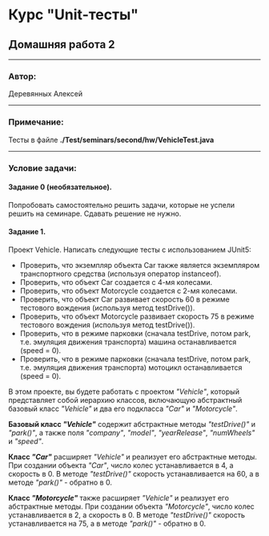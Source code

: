 # Курс "Unit-тесты" 
## Домашняя работа 2
* **
### Автор:
Деревянных Алексей
* **
### Примечание:

Тесты в файле **./Test/seminars/second/hw/VehicleTest.java**

* **
### Условие задачи:
#### Задание 0 (необязательное).
Попробовать самостоятельно решить задачи, которые не успели решить на семинаре. Сдавать решение не нужно.

#### Задание 1.
Проект Vehicle. Написать следующие тесты с использованием JUnit5:
* Проверить, что экземпляр объекта Car также является экземпляром транспортного средства (используя оператор instanceof).
* Проверить, что объект Car создается с 4-мя колесами.
* Проверить, что объект Motorcycle создается с 2-мя колесами.
* Проверить, что объект Car развивает скорость 60 в режиме тестового вождения (используя метод testDrive()).
* Проверить, что объект Motorcycle развивает скорость 75 в режиме тестового вождения (используя метод testDrive()).
* Проверить, что в режиме парковки (сначала testDrive, потом park, т.е. эмуляция движения транспорта) машина останавливается (speed = 0).
* Проверить, что в режиме парковки (сначала testDrive, потом park, т.е. эмуляция движения транспорта) мотоцикл останавливается (speed = 0).

В этом проекте, вы будете работать с проектом _"Vehicle"_, который представляет собой иерархию классов, включающую абстрактный базовый класс _"Vehicle"_ и два его подкласса _"Car"_ и _"Motorcycle"_.

**Базовый класс _"Vehicle"_** содержит абстрактные методы _"testDrive()"_ и _"park()"_, а также поля _"company"_, _"model"_, _"yearRelease"_, _"numWheels"_ и _"speed"_.

**Класс _"Car"_** расширяет _"Vehicle"_ и реализует его абстрактные методы. При создании объекта _"Car"_, число колес устанавливается в 4, а скорость в 0. В методе _"testDrive()"_ скорость устанавливается на 60, а в методе _"park()"_ - обратно в 0.

**Класс _"Motorcycle"_** также расширяет _"Vehicle"_ и реализует его абстрактные методы. При создании объекта _"Motorcycle"_, число колес устанавливается в 2, а скорость в 0. В методе _"testDrive()"_ скорость устанавливается на 75, а в методе _"park()"_ - обратно в 0.